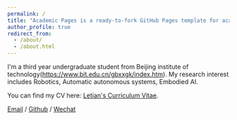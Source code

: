 ```yaml
---
permalink: /
title: "Academic Pages is a ready-to-fork GitHub Pages template for academic personal websites"
author_profile: true
redirect_from: 
  - /about/
  - /about.html
---
```


I'm a third year undergraduate student from Beijing institute of technology(https://www.bit.edu.cn/gbxxgk/index.htm). My research interest includes Robotics, Automatic autonomous systems, Embodied AI.

You can find my CV here: [Letian's Curriculum Vitae](../assets/Curriculum_Vitae.pdf).

[Email](mailto:XX@stu.pku.edu.cn) / [Github](https://github.com/LETIANSUN) / [Wechat](../images/wechat.jpg) 
